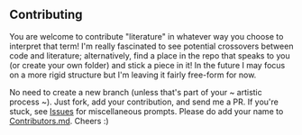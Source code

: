 ## Contributing
You are welcome to contribute "literature" in whatever way you choose to interpret that term! I'm really fascinated to see potential crossovers between code and literature; alternatively, find a place in the repo that speaks to you (or create your own folder) and stick a piece in it! In the future I may focus on a more rigid structure but I'm leaving it fairly free-form for now. 

No need to create a new branch (unless that's part of your ~ artistic process ~). Just fork, add your contribution, and send me a PR. If you're stuck, see [Issues](https://github.com/anlandu/git-lit/issues) for miscellaneous prompts. Please do add your name to [Contributors.md](https://github.com/anlandu/git-lit/blob/master/CONTRIBUTORS.md). Cheers :)

